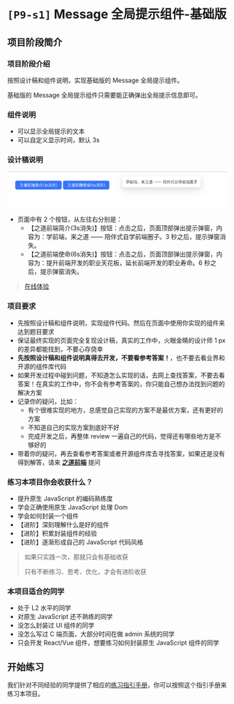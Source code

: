 # `[P9-s1]` Message 全局提示组件-基础版

## 项目阶段简介

### 项目阶段介绍

按照设计稿和组件说明，实现基础版的 Message 全局提示组件。

基础版的 Message 全局提示组件只需要能正确弹出全局提示信息即可。



### 组件说明

- 可以显示全局提示的文本
- 可以自定义显示时间，默认 3s



### 设计稿说明

![s1 设计稿](./design/design_message1.png)

- 页面中有 2 个按钮，从左往右分别是：
  - 【之道前端简介(3s消失)】按钮：点击之后，页面顶部弹出提示弹窗，内容为：学前端，来之道 —— 陪伴式自学前端圈子。3 秒之后，提示弹窗消失。
  - 【之道前端使命(6s消失)】按钮：点击之后，页面顶部弹出提示弹窗，内容为：提升前端开发的职业天花板，延长前端开发的职业寿命。6 秒之后，提示弹窗消失。


> [在线体验](https://zhidaofe.github.io/P9-message-component/s1/index.html)



### 项目要求

- 先按照设计稿和组件说明，实现组件代码。然后在页面中使用你实现的组件来达到题目要求
- 保证最终实现的页面完全复现设计稿，真实的工作中，火眼金睛的设计师 1 px 的差异都能找到，不要心存侥幸
- **先按照设计稿和组件说明真得去开发，不要看参考答案！**，也不要去看业界和开源的组件库代码
- 如果开发过程中碰到问题，不知道怎么实现的话，去网上查找答案，不要去看答案！在真实的工作中，你不会有参考答案的，你只能自己想办法找到问题的解决方案
- 记录你的疑问，比如：
  - 有个很难实现的地方，总感觉自己实现的方案不是最优方案，还有更好的方案
  - 不知道自己的实现方案到底好不好
  - 完成开发之后，再整体 review 一遍自己的代码，觉得还有哪些地方是不够好的
- 带着你的疑问，再去查看参考答案或者开源组件库去寻找答案，如果还是没有得到解答，请来 [**之道前端**](https://kcnrozgf41zs.feishu.cn/wiki/PBj0w5rjUiEWVgktZE0caKOunNc) 提问



### 练习本项目你会收获什么？

- 提升原生 JavaScript 的编码熟练度
- 学会正确使用原生 JavaScript 处理 Dom
- 学会如何封装一个组件
- 【进阶】深刻理解什么是好的组件
- 【进阶】积累封装组件的经验
- 【进阶】逐渐形成自己的 JavaScript 代码风格

> 如果只实践一次，那就只会有基础收获
>
> 只有不断练习、思考、优化，才会有进阶收获



### 本项目适合的同学

- 处于 L2 水平的同学
- 对原生 JavaScript 还不熟练的同学
- 没怎么封装过 UI 组件的同学
- 没怎么写过 C 端页面，大部分时间在做 admin 系统的同学
- 只会开发 React/Vue 组件，想要练习如何封装原生 JavaScript 组件的同学



## 开始练习

我们针对不同经验的同学提供了相应的[练习指引手册](https://kcnrozgf41zs.feishu.cn/wiki/An7GwvUQrirdvdkJdQ9c4q3Rndd)，你可以按照这个指引手册来练习本项目。



